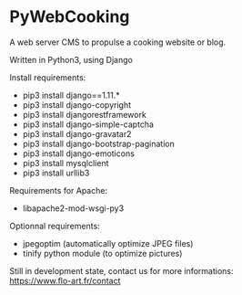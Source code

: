 # PyWebCooking

A web server CMS to propulse a cooking website or blog.

Written in Python3, using Django

Install requirements:
- pip3 install django==1.11.*
- pip3 install django-copyright
- pip3 install djangorestframework
- pip3 install django-simple-captcha
- pip3 install django-gravatar2
- pip3 install django-bootstrap-pagination
- pip3 install django-emoticons
- pip3 install mysqlclient
- pip3 install urllib3

Requirements for Apache:
- libapache2-mod-wsgi-py3

Optionnal requirements:
- jpegoptim (automatically optimize JPEG files)
- tinify python module (to optimize pictures)

Still in development state, contact us for more informations:
https://www.flo-art.fr/contact
